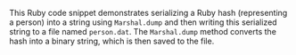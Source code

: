 This Ruby code snippet demonstrates serializing a Ruby hash (representing a person) into a string using `Marshal.dump` and then writing this serialized string to a file named `person.dat`. The `Marshal.dump` method converts the hash into a binary string, which is then saved to the file.
